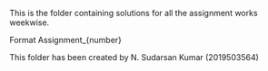 This is the folder containing solutions for all the assignment works weekwise.

Format
Assignment_{number}

This folder has been  created by N. Sudarsan Kumar (2019503564)